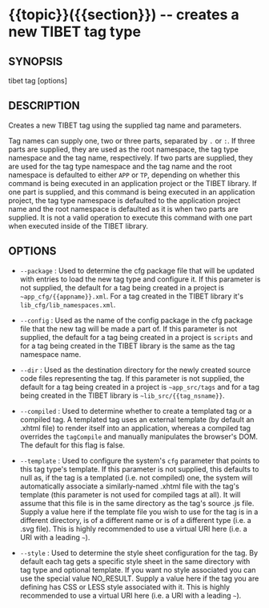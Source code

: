 {{topic}}({{section}}) -- creates a new TIBET tag type
=============================================

## SYNOPSIS

tibet tag <tagName> [options]

## DESCRIPTION

Creates a new TIBET tag using the supplied tag name and parameters.

Tag names can supply one, two or three parts, separated by `.` or
`:`. If three parts are supplied, they are used as the root namespace,
the tag type namespace and the tag name, respectively. If two parts are
supplied, they are used for the tag type namespace and the tag name and
the root namespace is defaulted to either `APP` or `TP`, depending
on whether this command is being executed in an application project or
the TIBET library. If one part is supplied, and this command is being
executed in an application project, the tag type namespace is defaulted
to the application project name and the root namespace is defaulted as
it is when two parts are supplied. It is not a valid operation to execute
this command with one part when executed inside of the TIBET library.

## OPTIONS

  * `--package` :
    Used to determine the cfg package file that will be updated with entries to
load the new tag type and configure it. If this parameter is not supplied, the
default for a tag being created in a project is `~app_cfg/{{appname}}.xml`. For
a tag created in the TIBET library it's `lib_cfg/lib_namespaces.xml`.

  * `--config` :
    Used as the name of the config package in the cfg package file that the
new tag will be made a part of. If this parameter is not supplied, the default
for a tag being created in a project is `scripts` and for a tag being created
in the TIBET library is the same as the tag namespace name.

  * `--dir` :
    Used as the destination directory for the newly created source code files
representing the tag. If this parameter is not supplied, the default for a tag
being created in a project is `~app_src/tags` and for a tag being created in
the TIBET library is `~lib_src/{{tag_nsname}}`.

  * `--compiled` :
    Used to determine whether to create a templated tag or a compiled tag. A
templated tag uses an external template (by default an .xhtml file) to render
itself into an application, whereas a compiled tag overrides the `tagCompile`
and manually manipulates the browser's DOM. The default for this flag is false.

  * `--template` :
    Used to configure the system's `cfg` parameter that points to this tag
type's template. If this parameter is not supplied, this defaults to null as, if
the tag is a templated (i.e. not compiled) one, the system will automatically
associate a similarly-named .xhtml file with the tag's template (this parameter
is not used for compiled tags at all). It will assume that this file is in the
same directory as the tag's source .js file. Supply a value here if the template
file you wish to use for the tag is in a different directory, is of a different
name or is of a different type (i.e. a .svg file). This is highly recommended to
use a virtual URI here (i.e. a URI with a leading `~`).

  * `--style` :
    Used to determine the style sheet configuration for the tag. By default each
tag gets a specific style sheet in the same directory with tag type and optional
template. If you want no style associated you can use the special value
NO\_RESULT. Supply a value here if the tag you are defining has CSS or LESS
style associated with it. This is highly recommended to use a virtual URI here
(i.e. a URI with a leading `~`).


